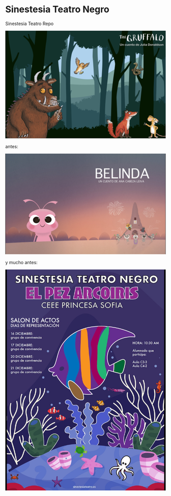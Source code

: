 # Sinestesia Teatro Negro
Sinestesia Teatro Repo

![Gruffalo](gruffalo.png "Gruffalo")



antes:

![Belinda](belinda.jpg "Belinda")


y mucho antes:

![El Pez Arcoiris](fondo1sm.jpg "El Pez Arcoiris")



